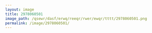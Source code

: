 ```yaml
---
layout: image
title: 2978060501
image_path: /qsewr/dasf/erwq/reeqr/rwer/ewqr/tttt/2978060501.png
permalink: /image/2978060501/
---
```

